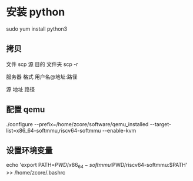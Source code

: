 # 安装 python

sudo yum install python3

## 拷贝

文件
scp 源 目的
文件夹
scp -r

服务器 格式  用户名@地址:路径

源 地址  路径


## 配置 qemu 

./configure --prefix=/home/zcore/software/qemu_installed --target-list=x86_64-softmmu,riscv64-softmmu --enable-kvm 


## 设置环境变量
echo 'export PATH=$PWD/x86_64-softmmu:$PWD/riscv64-softmmu:$PATH' >> /home/zcore/.bashrc